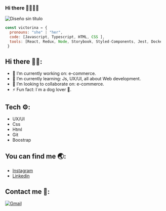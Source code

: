 ### Hi there 👩🏻‍💻✨

![Diseño sin título](https://user-images.githubusercontent.com/94463300/148407184-44517bb4-da9c-42cd-a65f-997da5cbf201.png)

```js
const victorina = {
  pronouns: "she" | "her",
  code: [Javascript, Typescript, HTML, CSS ],
  tools: [React, Redux, Node, Storybook, Styled-Components, Jest, Docker],
 }
```
## Hi there 👋🏻:

- 🔭 I’m currently working on: e-commerce.
- 🌱 I’m currently learning: Js, UX/UI, all about Web development.
- 👯 I’m looking to collaborate on: e-commerce.
- ⚡ Fun fact: I´m a dog lover 🐶.

## Tech ⚙️:
- UX/UI
- Css
- Html
- Git
- Boostrap


## You can find me 🌏:
- [Instagram](https://www.instagram.com/victorinacarelli/)
- [Linkedin](https://www.linkedin.com/in/victorina-carelli-296446116/)


<!--
**victorinacarelli/victorinacarelli** is a ✨ _special_ ✨ repository because its `README.md` (this file) appears on your GitHub profile.
-->

## Contact me 📩:

[![Gmail](https://img.shields.io/badge/-VictorinaCarelli-c14438?style=flat&logo=Gmail&logoColor=white)](mailto:victorinacarelli@gmail.com)

